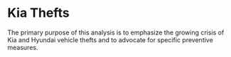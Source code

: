 # Kia Thefts
The primary purpose of this analysis is to emphasize the growing crisis of Kia and Hyundai vehicle thefts and to advocate for specific preventive measures. 
